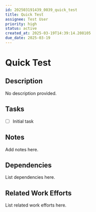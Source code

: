 ```yaml
---
id: 202503191439_0039_quick_test
title: Quick Test
assignee: Test User
priority: high
status: active
created_at: 2025-03-19T14:39:14.208105
due_date: 2025-03-19
---
```


# Quick Test

## Description
No description provided.

## Tasks
- [ ] Initial task

## Notes
Add notes here.

## Dependencies
List dependencies here.

## Related Work Efforts
List related work efforts here.